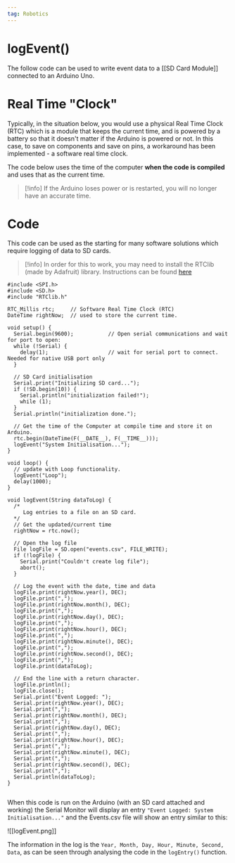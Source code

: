 ```yaml
---
tag: Robotics
---
```

# logEvent()

The follow code can be used to write event data to a [[SD Card Module]] connected to an Arduino Uno. 

# Real Time "Clock"

Typically, in the situation below, you would use a physical Real Time Clock (RTC) which is a module that keeps the current time, and is powered by a battery so that it doesn't matter if the Arduino is powered or not. In this case, to save on components and save on pins, a workaround has been implemented - a software real time clock.

The code below uses the time of the computer **when the code is compiled** and uses that as the current time.

> [!info] If the Arduino loses power or is restarted, you will no longer have an accurate time.


# Code

This code can be used as the starting for many software solutions which require logging of data to SD cards.

> [!info]  In order for this to work, you may need to install the RTClib (made by Adafruit) library. Instructions can be found [here](https://learn.adafruit.com/adafruit-all-about-arduino-libraries-install-use/library-manager)


```arduino
#include <SPI.h>
#include <SD.h>
#include "RTClib.h"

RTC_Millis rtc;     // Software Real Time Clock (RTC)
DateTime rightNow;  // used to store the current time.

void setup() {
  Serial.begin(9600);           // Open serial communications and wait for port to open:
  while (!Serial) {
    delay(1);                   // wait for serial port to connect. Needed for native USB port only
  }

  // SD Card initialisation
  Serial.print("Initializing SD card...");
  if (!SD.begin(10)) {
    Serial.println("initialization failed!");
    while (1);
  }
  Serial.println("initialization done.");

  // Get the time of the Computer at compile time and store it on Arduino.
  rtc.begin(DateTime(F(__DATE__), F(__TIME__)));
  logEvent("System Initialisation...");
}

void loop() {
  // update with Loop functionality.
  logEvent("Loop");
  delay(1000);
}

void logEvent(String dataToLog) {
  /*
     Log entries to a file on an SD card.
  */
  // Get the updated/current time
  rightNow = rtc.now();

  // Open the log file
  File logFile = SD.open("events.csv", FILE_WRITE);
  if (!logFile) {
    Serial.print("Couldn't create log file");
    abort();
  }

  // Log the event with the date, time and data
  logFile.print(rightNow.year(), DEC);
  logFile.print(",");
  logFile.print(rightNow.month(), DEC);
  logFile.print(",");
  logFile.print(rightNow.day(), DEC);
  logFile.print(",");
  logFile.print(rightNow.hour(), DEC);
  logFile.print(",");
  logFile.print(rightNow.minute(), DEC);
  logFile.print(",");
  logFile.print(rightNow.second(), DEC);
  logFile.print(",");
  logFile.print(dataToLog);

  // End the line with a return character.
  logFile.println();
  logFile.close();
  Serial.print("Event Logged: ");
  Serial.print(rightNow.year(), DEC);
  Serial.print(",");
  Serial.print(rightNow.month(), DEC);
  Serial.print(",");
  Serial.print(rightNow.day(), DEC);
  Serial.print(",");
  Serial.print(rightNow.hour(), DEC);
  Serial.print(",");
  Serial.print(rightNow.minute(), DEC);
  Serial.print(",");
  Serial.print(rightNow.second(), DEC);
  Serial.print(",");
  Serial.println(dataToLog);
}
 
```

When this code is run on the Arduino (with an SD card attached and working) the Serial Monitor will display an entry `"Event Logged: System Initialisation..."` and the Events.csv file will show an entry similar to this:

![[logEvent.png]]

The information in the log is the `Year, Month, Day, Hour, Minute, Second, Data`, as can be seen through analysing the code in the `logEntry()` function.